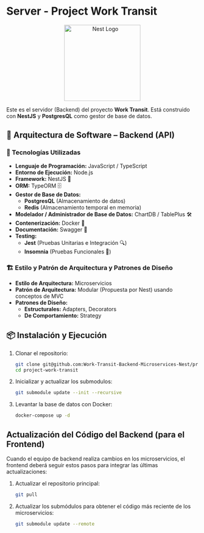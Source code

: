 # Server - Project Work Transit

<p align="center">
  <a href="http://nestjs.com/" target="blank"><img src="https://nestjs.com/img/logo-small.svg" width="200" alt="Nest Logo" /></a>
</p>

Este es el servidor (Backend) del proyecto **Work Transit**. Está construido con **NestJS** y **PostgresQL** como gestor de base de datos.

## 🚀 Arquitectura de Software – Backend (API)

### 📌 Tecnologías Utilizadas

- **Lenguaje de Programación:** JavaScript / TypeScript
- **Entorno de Ejecución:** Node.js
- **Framework:** NestJS 🚀
- **ORM:** TypeORM 🗄️
- **Gestor de Base de Datos:**
  - **PostgresQL** (Almacenamiento de datos)
  - **Redis** (Almacenamiento temporal en memoria)
- **Modelador / Administrador de Base de Datos:** ChartDB / TablePlus 🛠️
- **Contenerización:** Docker 🐳
- **Documentación:** Swagger 📄
- **Testing:**
  - **Jest** (Pruebas Unitarias e Integración 🔍)
  - **Insomnia** (Pruebas Funcionales 📡)

### 🏗️ Estilo y Patrón de Arquitectura y Patrones de Diseño

- **Estilo de Arquitectura:** Microservicios
- **Patrón de Arquitectura:** Modular (Propuesta por Nest) usando conceptos de MVC
- **Patrones de Diseño:**
  - **Estructurales:** Adapters, Decorators
  - **De Comportamiento:** Strategy

## 📦 Instalación y Ejecución

1. Clonar el repositorio:

   ```sh
   git clone git@github.com:Work-Transit-Backend-Microservices-Nest/project-work-transit.git
   cd project-work-transit
   ```

2. Inicializar y actualizar los submodulos:

   ```sh
   git submodule update --init --recursive
   ```

4. Levantar la base de datos con Docker:

   ```sh
   docker-compose up -d
   ```

## Actualización del Código del Backend (para el Frontend)

Cuando el equipo de backend realiza cambios en los microservicios, el frontend deberá seguir estos pasos para integrar las últimas actualizaciones:

1.  Actualizar el repositorio principal:
    ```bash
    git pull
    ```

2.  Actualizar los submódulos para obtener el código más reciente de los microservicios:
    ```bash
    git submodule update --remote
    ```